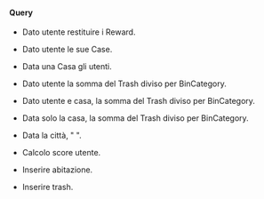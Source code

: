 #### Query
- Dato utente restituire i Reward.
- Dato utente le sue Case.
- Data una Casa gli utenti.
- Dato utente la somma del Trash diviso per BinCategory.
- Dato utente e casa, la somma del Trash diviso per BinCategory.
- Data solo la casa, la somma del Trash diviso per BinCategory.
- Data la città, 	"		".

- Calcolo score utente.

- Inserire abitazione.
- Inserire trash.


